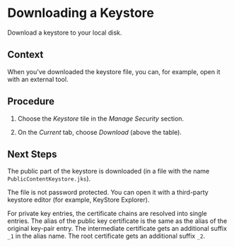 <!-- loioc6b910b305944a59b11e0f3d55ea150a -->

# Downloading a Keystore

Download a keystore to your local disk.



## Context

When you've downloaded the keystore file, you can, for example, open it with an external tool.



## Procedure

1.  Choose the *Keystore* tile in the *Manage Security* section.

2.  On the *Current* tab, choose *Download* \(above the table\).




<a name="loioc6b910b305944a59b11e0f3d55ea150a__postreq_em3_bq5_xz"/>

## Next Steps

The public part of the keystore is downloaded \(in a file with the name `PublicContentKeystore.jks`\).

The file is not password protected. You can open it with a third-party keystore editor \(for example, KeyStore Explorer\).

For private key entries, the certificate chains are resolved into single entries. The alias of the public key certificate is the same as the alias of the original key-pair entry. The intermediate certificate gets an additional suffix `_1` in the alias name. The root certificate gets an additional suffix `_2`.

